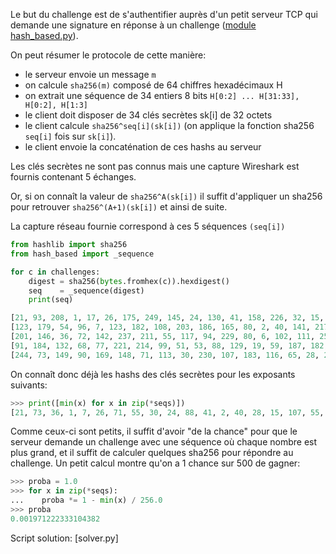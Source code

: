 Le but du challenge est de s'authentifier auprès d'un petit
serveur TCP qui demande une signature en réponse à un challenge
([module hash_based.py](hash_based.py)).

On peut résumer le protocole de cette manière:

* le serveur envoie un message `m`
* on calcule `sha256(m)` composé de 64 chiffres hexadécimaux H
* on extrait une séquence de 34 entiers 8 bits `H[0:2] ... H[31:33], H[0:2], H[1:3]`
* le client doit disposer de 34 clés secrètes sk[i] de 32 octets
* le client calcule `sha256^seq[i](sk[i])` (on applique la fonction
  sha256 `seq[i]` fois sur `sk[i]`).
* le client envoie la concaténation de ces hashs au serveur

Les clés secrètes ne sont pas connus mais une capture Wireshark
est fournis contenant 5 échanges.

Or, si on connaît la valeur de `sha256^A(sk[i])` il suffit d'appliquer
un sha256 pour retrouver `sha256^(A+1)(sk[i])` et ainsi de suite.

La capture réseau fournie correspond à ces 5 séquences `(seq[i])`
```python
from hashlib import sha256
from hash_based import _sequence

for c in challenges:
    digest = sha256(bytes.fromhex(c)).hexdigest()
    seq    = _sequence(digest)
    print(seq)

[21, 93, 208, 1, 17, 26, 175, 249, 145, 24, 130, 41, 158, 226, 32, 15, 250, 172, 206, 237, 209, 23, 126, 238, 224, 6, 106, 169, 144, 10, 170, 166, 21, 93]
[123, 179, 54, 96, 7, 123, 182, 108, 203, 186, 165, 80, 2, 40, 141, 217, 159, 252, 200, 142, 232, 135, 116, 69, 95, 248, 128, 8, 136, 135, 120, 143, 123, 179]
[201, 146, 36, 72, 142, 237, 211, 55, 117, 94, 229, 80, 6, 102, 111, 250, 163, 55, 116, 74, 161, 16, 12, 205, 219, 186, 167, 113, 23, 125, 211, 49, 201, 146]
[91, 184, 132, 68, 77, 221, 214, 99, 51, 53, 88, 129, 19, 59, 187, 182, 107, 180, 70, 107, 190, 224, 2, 38, 111, 240, 5, 81, 29, 221, 220, 200, 91, 184]
[244, 73, 149, 90, 169, 148, 71, 113, 30, 230, 107, 183, 116, 65, 28, 201, 150, 107, 186, 162, 43, 189, 221, 217, 151, 126, 238, 228, 67, 55, 117, 88, 244, 73]
```

On connaît donc déjà les hashs des clés secrètes pour les exposants
suivants:
```python
>>> print([min(x) for x in zip(*seqs)])
[21, 73, 36, 1, 7, 26, 71, 55, 30, 24, 88, 41, 2, 40, 28, 15, 107, 55, 70, 74, 43, 16, 2, 38, 95, 6, 5, 8, 23, 10, 117, 49, 21, 73]
```

Comme ceux-ci sont petits, il suffit d'avoir "de la chance" pour que le
serveur demande un challenge avec une séquence où chaque nombre est plus
grand, et il suffit de calculer quelques sha256 pour répondre au
challenge. Un petit calcul montre qu'on a 1 chance sur 500 de gagner:
```python
>>> proba = 1.0
>>> for x in zip(*seqs):
...    proba *= 1 - min(x) / 256.0
>>> proba
0.001971222333104382
```

Script solution: [solver.py]
